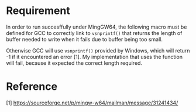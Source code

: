 Requirement
===========
In order to run succesffully under MingGW64, the following macro must be defined for GCC to correctly link to `vsnprintf()` that returns the length of buffer needed to write when it fails due to buffer being too small.

Otherwise GCC will use `vsnprintf()` provided by Windows, which will return -1 if it encountered an error [1]. My implementation that uses the function will fail, because it expected the correct length required.

Reference
=========
[1] https://sourceforge.net/p/mingw-w64/mailman/message/31241434/


